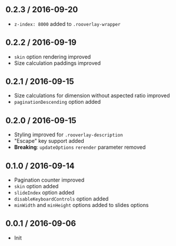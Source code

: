 ## 0.2.3 / 2016-09-20

- `z-index: 8000` added to `.rooverlay-wrapper`

## 0.2.2 / 2016-09-19

- `skin` option rendering improved
- Size calculation paddings improved

## 0.2.1 / 2016-09-15

- Size calculations for dimension without aspected ratio improved
- `paginationDescending` option added

## 0.2.0 / 2016-09-15

- Styling improved for `.rooverlay-description`
- "Escape" key support added
- **Breaking**: `updateOptions` `rerender` parameter removed

## 0.1.0 / 2016-09-14

- Pagination counter improved
- `skin` option added
- `slideIndex` option added
- `disableKeyboardControls` option added
- `minWidth` and `minHeight` options added to slides options

## 0.0.1 / 2016-09-06

- Init
